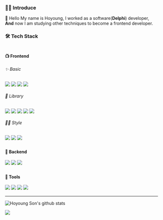 <!--
**17-sss/17-sss** is a ✨ _special_ ✨ repository because its `README.md` (this file) appears on your GitHub profile.

Here are some ideas to get you started:

- 🔭 I’m currently working on ...
- 🌱 I’m currently learning ...
- 👯 I’m looking to collaborate on ...
- 🤔 I’m looking for help with ...
- 💬 Ask me about ...
- 📫 How to reach me: ...
- 😄 Pronouns: ...
- ⚡ Fun fact: ...
- 🚀 Blog : Blog Link
- ❄ Velog : Velog Link 
-->
<!-- 
- 🌱 I’m currently learning JavaScript, React, Redux, Node.js, express, MySQL.. 
- 😤 I want to be a fullstack developer.
- 📫 How to reach me: xzxking17@gmail.com
-->
<!--
// 2021.09.28 이전
## Welcome to my Github site. 
👋 Hello My name is Hoyoung, I worked as a software(**Delphi**) developer,   
  **And** now I am studying other techniques to become a frontend developer.
- 🌱 I’m currently learning **JavaScript, React, Redux, Node.js, express, MySQL**.

My major is **physical education:running:**, and I first got to know **IT💻** through educational institution since winter 2017.<br/>
I have project experience using Java & Spring Framework (In educational institution) and After getting a job,<br/>I used Delphi to maintain and develop company software.

![Hoyoung Son's github stats](https://github-readme-stats.vercel.app/api?username=17-sss)
[![Hits](https://hits.seeyoufarm.com/api/count/incr/badge.svg?url=https%3A%2F%2Fgithub.com%2F17-sss&count_bg=%2379C83D&title_bg=%23555555&icon=&icon_color=%23E7E7E7&title=hits&edge_flat=false)](https://hits.seeyoufarm.com)
-->


<!-- --><!-- --><!-- --><!-- --><!-- --><!-- --><!-- --><!-- --><!-- --><!-- --><!-- --><!-- --><!-- --><!-- --><!-- --><!-- -->

### 🧑‍💻 Introduce

👋 Hello My name is Hoyoung, I worked as a software(**Delphi**) developer,  
**And** now I am studying other techniques to become a frontend developer.

<div>
  <h3>🛠 Tech Stack</h3>
  <div style="padding: 4px 0">
    <h4>📺 Frontend</h4>
    <div>
      <h6>✨ Basic</h6>
      <img
        src="https://img.shields.io/badge/HTML5-E34F26?style=flat-square&logo=HTML5&logoColor=white"
      />
      <img
        src="https://img.shields.io/badge/CSS3-1572B6?style=flat-square&logo=CSS3&logoColor=white"
      />
      <img
        src="https://img.shields.io/badge/JavaScript-F7DF1E?style=flat-square&logo=JavaScript&logoColor=white"
      />
      <img
        src="https://img.shields.io/badge/TypeScript-3178C6?style=flat-square&logo=TypeScript&logoColor=white"
      />
    </div>
    <div>
      <h6>📖 Library</h6>
      <img
        src="https://img.shields.io/badge/Webpack-8DD6F9?style=flat-square&logo=Webpack&logoColor=white"
      />
      <img
        src="https://img.shields.io/badge/Babel-F9DC3E?style=flat-square&logo=Babel&logoColor=white"
      />
      <img
        src="https://img.shields.io/badge/React-61DAFB?style=flat-square&logo=React&logoColor=white"
      />
      <img
        src="https://img.shields.io/badge/React Router-61DAFB?style=flat-square&logo=ReactRouter&logoColor=white"
      />
      <img
        src="https://img.shields.io/badge/Recoil-3578E5?style=flat-square&logo=React&logoColor=white"
      />
    </div>
    <div>
      <h6>💅🏻 Style</h6>
      <img
        src="https://img.shields.io/badge/Sass-CC6699?style=flat-square&logo=Sass&logoColor=white"
      />
      <img
        src="https://img.shields.io/badge/styled components-DB7093?style=flat-square&logo=styled-components&logoColor=white"
      />
      <img
        src="https://img.shields.io/badge/Material UI-0081CB?style=flat-square&logo=Material-UI&logoColor=white"
      />
    </div>
  </div>
  <div style="padding: 4px 0">
    <h4>👾 Backend</h4>
    <img
      src="https://img.shields.io/badge/Node.js-339933?style=flat-square&logo=Node.js&logoColor=white"
    />
    <img
      src="https://img.shields.io/badge/express-000000?style=flat-square&logo=Express&logoColor=white"
    />
    <img
      src="https://img.shields.io/badge/MySQL-4479A1?style=flat-square&logo=mysql&logoColor=white"
    />
  </div>
  <div style="padding: 4px 0">
    <h4>🔩 Tools</h4>
    <img src="https://img.shields.io/badge/Git-F05032?style=flat-square&logo=Git&logoColor=white" />
    <img
      src="https://img.shields.io/badge/Figma-F24E1E?style=flat-square&logo=Figma&logoColor=white"
    />
    <img
      src="https://img.shields.io/badge/Visual Studio Code-007ACC?style=flat-square&logo=VisualStudioCode&logoColor=white"
    />
    <img
      src="https://img.shields.io/badge/Notion-000000?style=flat-square&logo=Notion&logoColor=white"
    />
  </div>
  <hr />
  <div>
    <p>
      <img
        alt="Hoyoung Son's github stats"
        src="https://github-readme-stats.vercel.app/api?username=17-sss"
      />
    </p>
    <p>
      <img
        src="https://hits.seeyoufarm.com/api/count/incr/badge.svg?url=https%3A%2F%2Fgithub.com%2F17-sss&count_bg=%2379C83D&title_bg=%23555555&icon=&icon_color=%23E7E7E7&title=hits&edge_flat=false"
      />
    </p>
  </div>
</div>
